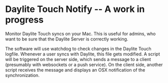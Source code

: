 Daylite Touch Notify -- A work in progress
==========================================

Monitor Daylite Touch syncs on your Mac.
This is useful for admins, who want to be sure that the Daylite Server is correctly working.

The software will use watchdog to check changes in the Daylite Touch logfile.
Whenever a user syncs with Daylite, this file gets modified.
A script will be triggered on the server side, which sends a message to a client (presumably with
websockets or a push service). On the client side, another script receives the
message and displays an OSX notification of the synchronization.

